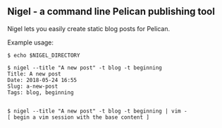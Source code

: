 ## Nigel - a command line Pelican publishing tool

Nigel lets you easily create static blog posts for Pelican.

Example usage:

```
$ echo $NIGEL_DIRECTORY

$ nigel --title "A new post" -t blog -t beginning
Title: A new post
Date: 2018-05-24 16:55
Slug: a-new-post
Tags: blog, beginning


$ nigel --title "A new post" -t blog -t beginning | vim -
[ begin a vim session with the base content ]
```
